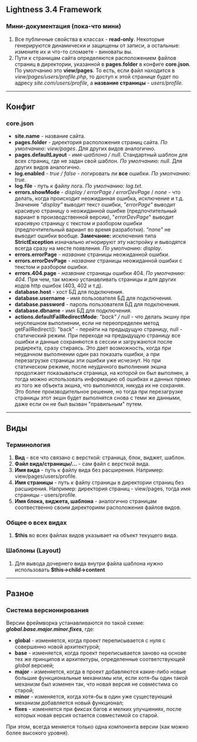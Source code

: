 ## Lightness 3.4 Framework

### Мини-документация (пока-что мини)

1. Все публичные свойства в классах - **read-only**. Некоторые генерируются динамически и защищены от записи, а остальные: измените их и что-то сломаете - виноваты вы.
2. Пути к страницам сайта определяются расположением файлов страниц в директории, указанной в **pages.folder** в конфиге **core.json**. По умолчанию это **view/pages**. То есть, если файл находится в _view/pages/users/profile.php_, то доступ к этой странице будет по адресу _site.com/users/profile_, а **название страницы** - _users/profile_.

---

## Конфиг

### core.json

- **site.name** - название сайта.
- **pages.folder** - директория расположения страниц сайта. _По умолчанию: view/pages_. Для других видов аналогично.
- **pages.defaultLayout** - *имя-шаблона / null*. Стандартный шаблон для всех страниц, где не задан свой шаблон. *По умолчанию: null*. Для других видов аналогично.
- **log.enabled** - _true / false_ - логировать ли **все** ошибки. _По умолчанию: true_.
- **log.file** - путь к файлу лога. _По умолчанию: log.txt_.
- **errors.showMode** - _display / errorPage / errorDevPage_ / _none_ - что делать, когда происходит неожиданная ошибка, исключение и т.д. Значение _"display"_ выводит текст ошибки, _"errorPage"_ выводит красивую страницу о неожиданной ошибке (предпочтительный вариант в производственной версии), "_errorDevPage_" выводит красивую страницу с текстом и разбором ошибки (предпочтительный вариант во время разработки). _"none"_ не выводит ошибки вообще. **Замечание:** исключения типа **StrictException** изначально игнорируют эту настройку и выводятся всегда сразу на месте появления. _По умолчанию: display_.
- **errors.errorPage** - _название_ страницы неожиданной ошибки.
- **errors.errorDevPage** - _название_ страницы неожиданной ошибки с текстом и разбором ошибки.
- **errors.404.page** - *название* страницы ошибки 404. *По умолчанию: 404*. При чем, так можно устанавливать страницы и для других кодов http ошибок (403, 402 и т.д).
- **database.host** - хост БД для подключения.
- **database.username** - имя пользователя БД для подключения.
- **database.password** - пароль пользователя БД для подключения.
- **database.dbname** - имя БД для подключения.
- **actions.defaultFailRedirectMode**: *"back" / null* - что делать экшну при неуспешном выполнении, если не переопределен метод getFailRedirect(): "back" - перейти на предыдущую страницу, null - статический режим. При переходе на предыдущую страницу все ошибки и данные сохраняются в сессии и загружаются после редиректа, сразу стираясь. Это дает возможность, когда при неудачном выполнении один раз показать ошибки, а при перезагрузке страницы эти ошибки уже исчезнут. Но при статическом режиме, после неудачного выполнения экшна продолжает показываться страница, на которой он был выполнен, а тогда можно использовать информацию об ошибках и данных прямо из того же объекта экшна, что выполнялся, никуда их не сохраняя. Это более производительное решение, но тогда при перезагрузке страницы этот экшн будет выполнятся снова с теми же данными, даже если он не был вызван "правильным" путем.

---

## Виды

### Терминология

1. **Вид** - все что связано с версткой: страница, блок, виджет, шаблон.
5. **Файл вида/страницы/...** - сам файл с версткой вида.
2. **Имя вида** - путь к файлу вида без расширения. Например: view/pages/users/profile.
3. **Имя страницы** - путь к файлу страницы в директории страниц без расширения. Например: директория страниц - view/pages, тогда имя страницы - users/profile.
4. **Имя блока, виджета, шаблона** - аналогично страницам соотвественно своим директориям расположения файлов видов.

### Общее о всех видах

1. **$this** во всех файлах видов указывает на объект текущего вида.

### Шаблоны (Layout)

1. Для вывода дочернего вида внутри файла шаблона нужно использовать **$this->child->content**

---

## Разное

### Система версионирования

Версии фреймворка устанавливаются по такой схеме:
***global.base.major.minor.fixes***, где:

- **global** - изменяется, когда проект переписывается с нуля с совершенно новой архитектурой;
- **base** - изменяется, когда проект переписывается заново на основе тех же принципов и архитектуры, определенные соответствующей *global* версией;
- **major** - изменяется, когда в проект добавляются какие-либо новые большие функциональные механизмы или, если хотя-бы один такой механизм был изменен так, что новая версия не совместима со старой;
- **minor** - изменяется, когда хотя-бы в один уже существующий механизм добавляется новый функционал;
- **fixes** - изменяется при фиксах багов и мелких улучшениях, после которых новая версия остается совместимой со старой.

При этом, всегда меняется только одна компонента версии (как можно более высокого уровня).